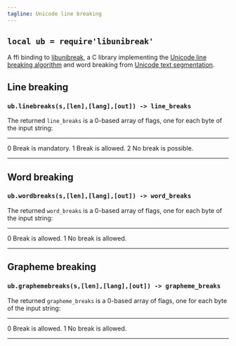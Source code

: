 ```yaml
---
tagline: Unicode line breaking
---
```


## `local ub = require'libunibreak'`

A ffi binding to [libunibreak][libunibreak lib], a C library implementing
the [Unicode line breaking algorithm][tr14] and word breaking
from [Unicode text segmentation][tr29].

## Line breaking

### `ub.linebreaks(s,[len],[lang],[out]) -> line_breaks`

The returned `line_breaks` is a 0-based array of flags, one for each byte
of the input string:

--- ------------------------------------
0   Break is mandatory.
1   Break is allowed.
2   No break is possible.
--- ------------------------------------

## Word breaking

### `ub.wordbreaks(s,[len],[lang],[out]) -> word_breaks`

The returned `word_breaks` is a 0-based array of flags, one for each byte
of the input string:

--- ------------------------------------
0   Break is allowed.
1   No break is allowed.
--- ------------------------------------

## Grapheme breaking

### `ub.graphemebreaks(s,[len],[lang],[out]) -> grapheme_breaks`

The returned `grapheme_breaks` is a 0-based array of flags, one for each byte
of the input string:

--- ------------------------------------
0   Break is allowed.
1   No break is allowed.
--- ------------------------------------

[libunibreak lib]: http://vimgadgets.sourceforge.net/libunibreak/
[tr14]:            http://www.unicode.org/reports/tr14/
[tr29]:            http://www.unicode.org/reports/tr29/
